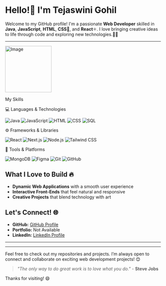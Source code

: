 # Hello!👋 I'm Tejaswini Gohil
Welcome to my GitHub profile! I'm a passionate **Web Developer** skilled in **Java**, **JavaScript**, **HTML**, **CSS**🎨, and **React**⚛️. I love bringing creative ideas to life through code and exploring new technologies.👨‍💻

---
<img src="https://i.pinimg.com/564x/7d/ce/cb/7dcecb1b0e420a1dfb9cced88f6d2bba.jpg" alt="Image" width="150" />



 My Skills
 
💻 Languages & Technologies
<p> <img src="https://img.shields.io/badge/Java-007396?style=for-the-badge&logo=java&logoColor=white" alt="Java" /> <img src="https://img.shields.io/badge/JavaScript-F7DF1E?style=for-the-badge&logo=javascript&logoColor=black" alt="JavaScript" /> <img src="https://img.shields.io/badge/HTML-E34F26?style=for-the-badge&logo=html5&logoColor=white" alt="HTML" /> <img src="https://img.shields.io/badge/CSS-1572B6?style=for-the-badge&logo=css3&logoColor=white" alt="CSS" /> <img src="https://img.shields.io/badge/SQL-003B57?style=for-the-badge&logo=sqlite&logoColor=white" alt="SQL" /> </p>

⚙️ Frameworks & Libraries
<p> <img src="https://img.shields.io/badge/React-61DAFB?style=for-the-badge&logo=react&logoColor=black" alt="React" /> <img src="https://img.shields.io/badge/Next.js-000000?style=for-the-badge&logo=next.js&logoColor=white" alt="Next.js" /> <img src="https://img.shields.io/badge/Node.js-339933?style=for-the-badge&logo=node.js&logoColor=white" alt="Node.js" /> <img src="https://img.shields.io/badge/TailwindCSS-06B6D4?style=for-the-badge&logo=tailwind-css&logoColor=white" alt="Tailwind CSS" /> </p>

🧩 Tools & Platforms
<p> <img src="https://img.shields.io/badge/MongoDB-47A248?style=for-the-badge&logo=mongodb&logoColor=white" alt="MongoDB" /> <img src="https://img.shields.io/badge/Figma-F24E1E?style=for-the-badge&logo=figma&logoColor=white" alt="Figma" /> <img src="https://img.shields.io/badge/Git-F05032?style=for-the-badge&logo=git&logoColor=white" alt="Git" /> <img src="https://img.shields.io/badge/GitHub-181717?style=for-the-badge&logo=github&logoColor=white" alt="GitHub" /> </p>


## What I Love to Build 🔥
- **Dynamic Web Applications** with a smooth user experience
- **Interactive Front-Ends** that feel natural and responsive
- **Creative Projects** that blend technology with art

## Let's Connect! 🌐
- **GitHub:** [GitHub Profile](https://github.com/Tejas-824/Tejas-824)
- **Portfolio:** Not Available
- **LinkedIn:** [LinkedIn Profile](www.linkedin.com/in/tejaswini-gohil-43751429b)

---

---

Feel free to check out my repositories and projects. I’m always open to connect and collaborate on exciting web development projects! 😊

> *"The only way to do great work is to love what you do."* - **Steve Jobs**

Thanks for visiting! 😄
